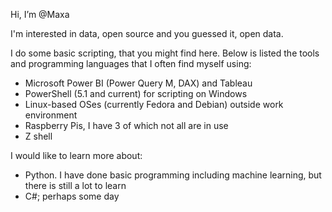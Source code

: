 Hi, I’m @Maxa

I'm interested in data, open source and you guessed it, open data.

I do some basic scripting, that you might find here. Below is listed the tools and programming languages that I often find myself using:
- Microsoft Power BI (Power Query M, DAX) and Tableau
- PowerShell (5.1 and current) for scripting on Windows
- Linux-based OSes (currently Fedora and Debian) outside work environment
- Raspberry Pis, I have 3 of which not all are in use
- Z shell

I would like to learn more about:
- Python. I have done basic programming including machine learning, but there is still a lot to learn
- C#; perhaps some day

<!---
Maxa/Maxa is a ✨ special ✨ repository because its `README.md` (this file) appears on your GitHub profile.
You can click the Preview link to take a look at your changes.
--->
